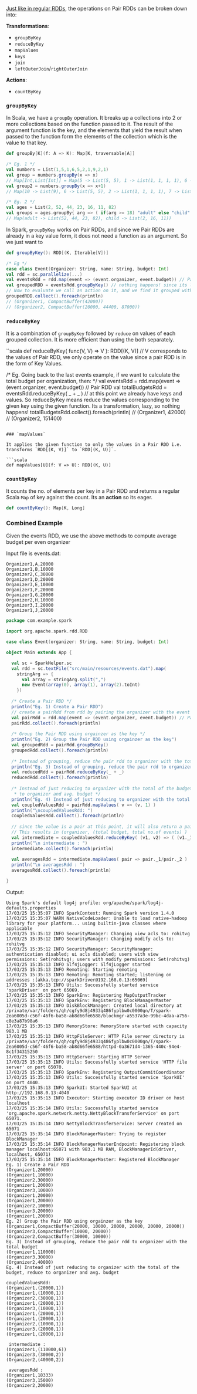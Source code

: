 [Just like in regular RDDs](https://github.com/rohitvg/scala-spark-4/wiki/RDDs:-Transformation-and-Action#common-transformations-in-the-wild), the operations on Pair RDDs can be broken down into: 

**Transformations**:

* `groupByKey`
* `reduceByKey`
* `mapValues`
* `keys`
* `join`
* `leftOuterJoin`/`rightOuterJoin`

**Actions**:

* `countByKey`

### `groupByKey`

In Scala, we have a `groupBy` operation. It breaks up a collections into 2 or more collections based on the function passed to it. The result of the argument function is the key, and the elements that yield the result when passed to the function form the elements of the collection which is the value to that key.

```scala
def groupBy[K](f: A => K): Map[K, traversable[A]]

/* Eg. 1 */
val numbers = List(1,5,1,6,5,2,1,9,2,1)
val group = numbers.groupBy(x => x) 
// Map[Int,List[Int]] = Map(5 -> List(5, 5), 1 -> List(1, 1, 1, 1), 6 -> List(6), 9 -> List(9), 2 -> List(2, 2))
val group2 = numbers.groupBy(x => x+1)
// Map(10 -> List(9), 6 -> List(5, 5), 2 -> List(1, 1, 1, 1), 7 -> List(6), 3 -> List(2, 2))

/* Eg. 2 */
val ages = List(2, 52, 44, 23, 16, 11, 82)
val groups = ages.groupBy{ arg => ( if(arg >= 18) "adult" else "child" ) }                          
// Map(adult -> List(52, 44, 23, 82), child -> List(2, 16, 11))
```

In Spark, `groupByKey` works on Pair RDDs, and since we Pair RDDs are already in a key value form, it does not need a function as an argument. So we just want to 

```scala
def groupByKey(): RDD[(K, Iterable[V])]

/* Eg */
case class Event(Organizer: String, name: String, budget: Int)
val rdd = sc.parallelize(...)
val eventsRdd = rdd.map(event => (event.organizer, event.budget)) // Pair RDD
val groupedRDD = eventsRdd.groupByKey() // nothing happens! since its lazy.
// Now to evaluate we call an action on it, and we find it grouped with organizer as the key, and different budgets from that organizer as values.
groupedRDD.collect().foreach(println)
// (Organizer1, CompactBuffer(42000))
// (Organizer2, CompactBuffer(20000, 44400, 87000))
```

### `reduceByKey`

It is a combination of `groupByKey` followed by `reduce` on values of each grouped collection. It is more efficient than using the both separately.

``scala
def reduceByKey( func(V, V) => V ): RDD[(K, V)] // V corresponds to the values of Pair RDD, we only operate on the value since a pair RDD is in the form of Key Values.

/* Eg. Going back to the last events example, if we want to calculate the total budget per organization, then: */
val eventsRdd = rdd.map(event => (event.organizer, event.budget)) // Pair RDD
val totalBudgetsRdd = eventsRdd.reduceByKey( _ + _ ) // at this point we already have keys and values. So reduceByKey means reduce the values corresponding to the given key using the given function. Its a transformation, lazy, so nothing happens!
totalBudgetsRdd.collect().foreach(println)
// (Organizer1, 42000)
// (Organizer2, 151400)
```

### `mapValues`

It applies the given function to only the values in a Pair RDD i.e. transforms `RDD[(K, V)]` to `RDD[(K, U)]`.

```scala
def mapValues[U](f: V => U): RDD[(K, U)]
```

### `countByKey`

It counts the no. of elements per key in a Pair RDD and returns a regular Scala `Map` of key against the count. Its an **action** so its eager.

```scala
def countByKey(): Map[K, Long]
```

### Combined Example

Given the events RDD, we use the above methods to compute average budget per even organizer

Input file is events.dat:
```
Organizer1,A,20000
Organizer1,B,10000
Organizer2,C,30000
Organizer1,D,20000
Organizer3,E,10000
Organizer1,F,20000
Organizer1,G,20000
Organizer2,H,10000
Organizer3,I,20000
Organizer1,J,20000
```

```scala
package com.example.spark

import org.apache.spark.rdd.RDD

case class Event(organizer: String, name: String, budget: Int)

object Main extends App {

  val sc = SparkHelper.sc
  val rdd = sc.textFile("src/main/resources/events.dat").map(
    stringArg => {
      val array = stringArg.split(",")
      new Event(array(0), array(1), array(2).toInt)
    })
    
  /* Create a Pair RDD */
  println("Eg. 1) Create a Pair RDD")
  // create a pairRdd from rdd by pairing the organizer with the event budget
  val pairRdd = rdd.map(event => (event.organizer, event.budget)) // Pair RDD
  pairRdd.collect().foreach(println)
  
  /* Group the Pair RDD using orgainzer as the key */
  println("Eg. 2) Group the Pair RDD using orgainzer as the key")
  val groupedRdd = pairRdd.groupByKey()
  groupedRdd.collect().foreach(println)
  
  /* Instead of grouping, reduce the pair rdd to organizer with the total budget */
  println("Eg. 3) Instead of grouping, reduce the pair rdd to organizer with the total budget")
  val reducedRdd = pairRdd.reduceByKey(_ + _)
  reducedRdd.collect().foreach(println)
  
  /* Instead of just reducing to organizer with the total of the budget, reduce 
   * to organizer and avg. budget */
  println("Eg. 4) Instead of just reducing to organizer with the total of the budget, reduce to organizer and avg. budget")
  val coupledValuesRdd = pairRdd.mapValues( v => (v, 1) )
  println("\ncoupledValuesRdd: ")
  coupledValuesRdd.collect().foreach(println)
  
  // since the value is a pair at this point, it will also return a pair as a value 
  // This results in (organizer, (total budget, total no.of events) )
  val intermediate = coupledValuesRdd.reduceByKey( (v1, v2) => ( (v1._1 + v2._1), (v1._2 + v2._2) ) )
  println("\n intermediate : ")
  intermediate.collect().foreach(println)
  
  val averagesRdd = intermediate.mapValues( pair => pair._1/pair._2 )
  println("\n averagesRdd : ")
  averagesRdd.collect().foreach(println)

}
```

Output: 

```
Using Spark's default log4j profile: org/apache/spark/log4j-defaults.properties
17/03/25 15:35:07 INFO SparkContext: Running Spark version 1.4.0
17/03/25 15:35:07 WARN NativeCodeLoader: Unable to load native-hadoop library for your platform... using builtin-java classes where applicable
17/03/25 15:35:12 INFO SecurityManager: Changing view acls to: rohitvg
17/03/25 15:35:12 INFO SecurityManager: Changing modify acls to: rohitvg
17/03/25 15:35:12 INFO SecurityManager: SecurityManager: authentication disabled; ui acls disabled; users with view permissions: Set(rohitvg); users with modify permissions: Set(rohitvg)
17/03/25 15:35:13 INFO Slf4jLogger: Slf4jLogger started
17/03/25 15:35:13 INFO Remoting: Starting remoting
17/03/25 15:35:13 INFO Remoting: Remoting started; listening on addresses :[akka.tcp://sparkDriver@192.168.0.13:65069]
17/03/25 15:35:13 INFO Utils: Successfully started service 'sparkDriver' on port 65069.
17/03/25 15:35:13 INFO SparkEnv: Registering MapOutputTracker
17/03/25 15:35:13 INFO SparkEnv: Registering BlockManagerMaster
17/03/25 15:35:13 INFO DiskBlockManager: Created local directory at /private/var/folders/qh/cgfy9d8j4933q486fyplbw0c0000gn/T/spark-2ea6005d-c56f-46f6-ba58-ab8d66fe6588/blockmgr-a5537a3e-99bc-4daa-a756-c8e3a87b98a6
17/03/25 15:35:13 INFO MemoryStore: MemoryStore started with capacity 983.1 MB
17/03/25 15:35:13 INFO HttpFileServer: HTTP File server directory is /private/var/folders/qh/cgfy9d8j4933q486fyplbw0c0000gn/T/spark-2ea6005d-c56f-46f6-ba58-ab8d66fe6588/httpd-0a3671d4-1365-440c-94e4-8c1f34315250
17/03/25 15:35:13 INFO HttpServer: Starting HTTP Server
17/03/25 15:35:13 INFO Utils: Successfully started service 'HTTP file server' on port 65070.
17/03/25 15:35:13 INFO SparkEnv: Registering OutputCommitCoordinator
17/03/25 15:35:13 INFO Utils: Successfully started service 'SparkUI' on port 4040.
17/03/25 15:35:13 INFO SparkUI: Started SparkUI at http://192.168.0.13:4040
17/03/25 15:35:13 INFO Executor: Starting executor ID driver on host localhost
17/03/25 15:35:14 INFO Utils: Successfully started service 'org.apache.spark.network.netty.NettyBlockTransferService' on port 65071.
17/03/25 15:35:14 INFO NettyBlockTransferService: Server created on 65071
17/03/25 15:35:14 INFO BlockManagerMaster: Trying to register BlockManager
17/03/25 15:35:14 INFO BlockManagerMasterEndpoint: Registering block manager localhost:65071 with 983.1 MB RAM, BlockManagerId(driver, localhost, 65071)
17/03/25 15:35:14 INFO BlockManagerMaster: Registered BlockManager
Eg. 1) Create a Pair RDD
(Organizer1,20000)
(Organizer1,10000)
(Organizer2,30000)
(Organizer1,20000)
(Organizer3,10000)
(Organizer1,20000)
(Organizer1,20000)
(Organizer2,10000)
(Organizer3,20000)
(Organizer1,20000)
Eg. 2) Group the Pair RDD using orgainzer as the key
(Organizer1,CompactBuffer(20000, 10000, 20000, 20000, 20000, 20000))
(Organizer3,CompactBuffer(10000, 20000))
(Organizer2,CompactBuffer(30000, 10000))
Eg. 3) Instead of grouping, reduce the pair rdd to organizer with the total budget
(Organizer1,110000)
(Organizer3,30000)
(Organizer2,40000)
Eg. 4) Instead of just reducing to organizer with the total of the budget, reduce to organizer and avg. budget

coupledValuesRdd: 
(Organizer1,(20000,1))
(Organizer1,(10000,1))
(Organizer2,(30000,1))
(Organizer1,(20000,1))
(Organizer3,(10000,1))
(Organizer1,(20000,1))
(Organizer1,(20000,1))
(Organizer2,(10000,1))
(Organizer3,(20000,1))
(Organizer1,(20000,1))

 intermediate : 
(Organizer1,(110000,6))
(Organizer3,(30000,2))
(Organizer2,(40000,2))

 averagesRdd : 
(Organizer1,18333)
(Organizer3,15000)
(Organizer2,20000)
```
